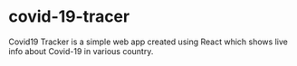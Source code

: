 # covid-19-tracer
Covid19 Tracker is a simple web app created using React which shows live info about Covid-19 in various country.
